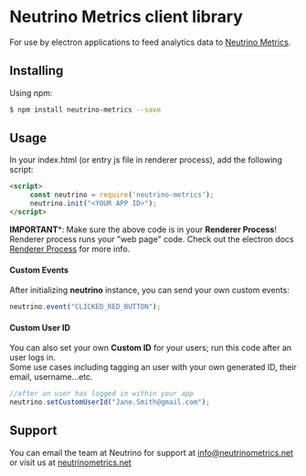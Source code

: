 Neutrino Metrics client library
=========

For use by electron applications to feed analytics data to [Neutrino Metrics](https://neutrinometrics.net).

## Installing

Using npm:

```bash
$ npm install neutrino-metrics --save
```


## Usage
In your index.html (or entry js file in renderer process), add the following script:  

```html
<script>
     const neutrino = require('neutrino-metrics');
     neutrino.init("<YOUR APP ID>");
</script>
```
**IMPORTANT***: Make sure the above code is in your **Renderer Process**!<br>
Renderer process runs your "web page" code. Check out the electron docs [Renderer Process](http://electron.atom.io/docs/tutorial/quick-start/#renderer-process) for more info.


#### Custom Events
After initializing **neutrino** instance, you can send your own custom events:
```javascript
neutrino.event("CLICKED_RED_BUTTON");
```

#### Custom User ID
You can also set your own **Custom ID** for your users; run this code after an user logs in.<br>
Some use cases including tagging an user with your own generated ID, their email, username...etc.
```javascript
//after an user has logged in within your app
neutrino.setCustomUserId("Jane.Smith@gmail.com");
```

## Support
You can email the team at Neutrino for support at [info@neutrinometrics.net](mailto:info@neutrinometrics.net) or visit us at [neutrinometrics.net](https://neutrinometrics.net)